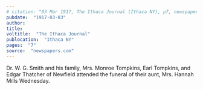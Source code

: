 ```yaml
---
# citation: "03 Mar 1917, The Ithaca Journal (Ithaca NY), p7, newspapers.com"
pubdate:  "1917-03-03"
author: 
title: 
voltitle:  "The Ithaca Journal"
publocation:  "Ithaca NY"
pages:  "7"
source:  "newspapers.com"
---
```

Dr. W. G. Smith and his family, Mrs. Monroe Tompkins, Earl Tompkins, and Edgar Thatcher of Newfield attended the funeral of their aunt, Mrs. Hannah Mills Wednesday.
